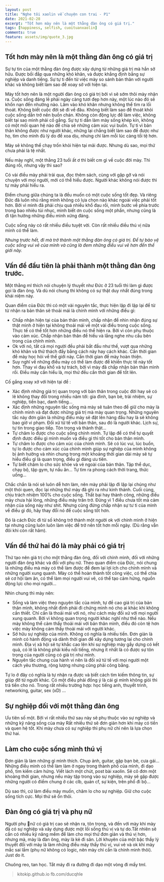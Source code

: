 ```yaml
---
layout: post
title: "Nghe tôi xaolin về chuyện con trai - P1"
date: 2021-02-28
excerpt: "Tốt hơn mày nên là một thằng đàn ông có giá trị."
tags: [happiness, selfish, cuoituanxaolin]
comments: true
feature: assets/img/quote_3.jpg
---
```


## Tốt hơn mày nên là một thằng đàn ông có giá trị

Sự tự tin của một thằng đàn ông được xây dựng từ những giá trị mà hắn sở hữu. Được bồi đắp qua những khó khăn, và được khẳng định bằng sự nghiệp và danh tiếng.
Sự tự ti đến từ việc mày so sánh bản thân với người khác và không biết làm sao để xoay sở với hiện tại.

Mày tốt hơn nên là một người đàn ông có giá trị bởi vì sẽ sớm thôi mày nhận ra. Cuộc sống đáng lẽ phải ngày càng tươi đẹp hơn này, một lúc nào đó sẽ khốn nạn đến nhường nào. Lâm vào khó khăn nhưng không thể tìm ra lối thoát. Không biết cuộc đời sẽ đi về đâu. Không biết làm sao để thoát khỏi cuộc sống dần trở nên buồn chán.  Không còn động lực để làm việc, không biết tại sao mình phải cố gắng. Sự tự ti dần làm mày sống khép kín, không có một mối quan hệ nào để chia sẽ những cảm xúc vui buồn. Tự ti vì bản thân không được như người khác, những lại chẳng biết làm sao để được như họ, tìm cho mình đủ lý do để xoa dịu, nhưng chỉ làm mỗi lúc càng tồi tệ hơn.

Mày sẽ không thể chạy trốn khỏi hiện tại mãi được. Nhưng dù sao, mọi thứ chưa phải là tệ nhất.

Nếu mày nghĩ, một thằng 23 tuổi ất ơ thì biết cm gì về cuộc đời mày. Thì đúng rồi, nhưng vậy thì sao?

Có vài điều mày phải trải qua, đọc thêm sách, cùng với gặp gỡ và nói chuyện với mọi người, mới có thể hiểu được. Người khác không nói được thì tự mày phải hiểu ra. 

Điểm chung giữa chúng ta là đều muốn có một cuộc sống tốt đẹp. Và riêng Đức đã luôn nhủ rằng mình không có lựa chọn nào khác ngoài việc phải tốt hơn. Bởi vì mình đã phải chịu quá nhiều khổ đau rồi, mình bước về phía trước trong bao nhiêu tủi nhục, mình biết ơn cuộc sống một phần, nhưng cũng là đi tận hưởng những điều mình xứng đáng.

Cuộc sống này có rất nhiều điều tuyệt vời. Còn rất nhiều điều thú vị nữa mình có thể làm.

*Nhưng trước hết, đi mà trở thành một thằng đàn ông có giá trị. Để tự bảo vệ cuộc sống vui vẽ của mình và cũng là đem những điều vui vẽ hơn đến thế giới này.*

## Vấn đề đầu tiên là phải thành một thằng đàn ông trước.

Một thằng ml thích nói chuyện lý thuyết như Đức ở 23 tuổi thì làm gì được gọi là đàn ông. Và dù nói chung thì không có sự thật duy nhất đúng trong khái niệm này. 

Quan điểm của Đức thì có một vài nguyên tắc, thực hiện lặp đi lặp lại để từ từ nhận ra bản thân sẽ thoải mái là chính mình với những điều gì:

- Chấp nhận hiện tại của bản thân mình, chấp nhận để nhìn nhận đúng sự thật mình ở hiện tại không thoải mái về một vài điều trong cuộc sống. Thực tế có thể tốt hơn những điều nó thể hiện ra. Bởi vì còn phụ thuộc vào cảm xúc. Chấp nhận bản thân để hiểu và lắng nghe nhu cầu bên trong của chính mình.
- Ok với nó, tất cả mọi người đều phải bắt đầu như thế, vượt qua những khó khăn và thử thách đấy bằng cách này hay cách khác. Cần thời gian để mày học hỏi về thế giới này. Cần thời gian để mày hoàn thiện.
- Suy nghĩ về những điều mày có thể làm được để khiến thực tế này tốt hơn. Thay vì đau khổ và tự trách, bởi vì mày đã chấp nhận bản thân mình rồi. Điều mày cần hiểu là, mọi thứ đều cần thời gian để tốt lên.

Cố gắng xoay xở với hiện tại để :

- Xác định những giá trị quan trọng với bản thân trong cuộc đời hay sẽ có lẽ không thay đổi trong nhiều năm tới: gia đình, bạn bè, trải nhiệm, sự nghiệp, tiền bạc, danh tiếng…
- Xác định những nguyên tắc sống mà mày sẽ tuân theo để giữ cho mày là chính mình và đạt được những giá trị mà mày quan trọng. Những nguyên tắc này đơn giản là những điều mày sẽ đặt lên hàng đầu hay là sẽ không bao giờ vi phạm. Đối xử tử tế với bản thân, sau đó là người khác. Lịch sự, tự tin trong giao tiếp. Tôn trọng và thành thật…
- Tự chăm lo được cho cuộc sống chính mình. Tự lập để có thể tự quyết định được điều gì mình muốn và điều gì thì tốt cho bản thân mình.
- Tự chăm lo được cho cảm xúc của chính mình. Sẽ có lúc vui, lúc buồn, tự lo được cho cảm xúc của chính mình giúp sự nghiệp của mình không bị ảnh hưởng và nhìn chung trong một khoảng thời gian dài mày sẽ tự hiểu điều gì là quan trọng, điều gì đáng ưu tiên.
- Tự biết chăm lo cho sức khỏe và vẻ ngoài của bản thân. Tập thể dục, chạy bộ, tập gym, tự nấu ăn… Tự tìm ra phong cách thời trang, thức uống…

Chắc chắn là nói sẽ luôn dễ hơn làm, nên mày phải lặp đi lặp lại chúng như một thói quen, đọc lại những thứ mày đã ghi ra như kinh thánh.
Cuối cùng, chịu trách nhiệm 100% cho cuộc sống. Thất bại hay thành công, những điều mày chưa hài lòng, những điều mày trăn trở. Đừng vì 1 điều chưa tốt mà cảm nhận của sống này như shit. Nhưng cũng đừng chấp nhận sự tư ti của mình về điều gì đó, hãy thay đổi nó để cuộc sống tốt hơn.

Đó là cách Đức đi từ số không trở thành một người ok với chính mình ở hiện tại nhưng cũng luôn luôn làm việc để trở nên tốt hơn mỗi ngày. (Dù rằng vẫn đôi khi còn rất hãm).

## Vấn đề thứ hai đó là mày phải có giá trị

Thứ tạo nên giá trị cho một thằng đàn ông, đối với chính mình, đối với những người đàn ông khác và đối với phụ nữ. Theo quan điểm của Đức, nói chung là những điều mà mày có thể làm được để đem lại lợi ích cho chính mình và những người xung quanh. Mày có thể hoàn thành tốt công việc, có thể chia sẽ cơ hội làm ăn, có thể làm mọi người vui vẽ, có thể tạo cảm hứng, nguồn động lực cho mọi người...

Nhìn chung thì mày nên:

- Sống và làm việc theo nguyên tắc của mình, tự đề cao giá trị của bản thân mình, không nhất định phải đi chứng minh nó cho ai khác khi không cần thiết. Chỉ cần là thoải mái với nó, như cách mày đối xử với mọi người xung quanh. Bởi vì không quan trọng người khác nghĩ như thế nào. Nếu mày không thể cảm thấy thoải mái với bản thân mình, điều đó còn tệ hơn việc mày không cảm thấy thoải mái với người khác.
- Sở hữu sự nghiệp của mình. Không có nghĩa là nhiều tiền. Đơn giản là mình có hành động và dành thời gian để xây dựng tương lai cho chính mình. Địa vị xã hội sẽ tự khắc cao lên khi sự nghiệp mày gầy dựng có kết quả, có lẽ là không phải kiểu nổi tiếng, nhưng ít nhất là có được sự tôn trọng của người cũng có giá trị như mình. 
- Nguyên tắc chung của hành vi nên là đối xử tử tế với mọi người một cách yêu thương, rộng lượng nhưng cũng phải công bằng. 


Tự lo ở đây có nghĩa là tự nhận ra được và biết cách tìm kiếm thông tin, sự giúp đỡ từ người khác. Có một điều phải đồng ý là cái gì mình không giỏi thì trả tiền cho nó. Trong rất nhiều trường hợp: học tiếng anh, thuyết trình, networking, guitar, sex (xD) …

## Sự nghiệp đối với một thằng đàn ông

Ưu tiên số một.
Bởi vì rất nhiều thứ sau này sẽ phụ thuộc vào sự nghiệp và những kỹ năng sống của mày Rất nhiều thứ sẽ đơn giản hơn khi mày có tiền và quen hệ tốt. Khi mày chưa có sự nghiệp thì phụ nữ chỉ nên là lựa chọn thứ hai.

## Làm cho cuộc sống mình thú vị

Đơn giản là làm những gì mình thích. Chụp ảnh, guitar, gặp bạn bè, cưa gái...
Những điều mình có thể làm làm ở ngay trong thành phố của mình, đi dạo phố, tìm kiếm cảm hứng. Viết lách một chút, post bài xaolin. Sẽ cô đơn một khoảng thời gian, nhưng nếu mày tập trong vào sự nghiệp, mày sẽ gặp được những người có điểm chung ở các clb, quán cf, sự kiện, trên phố đi bộ...

Dù sao thì, cứ làm điều mày muốn, chăm lo cho sự nghiệp. Giữ cho cuộc sống tích cực. Mọi thứ sẽ ổn thôi.

## Đàn ông có giá trị và phụ nữ

Người phụ nữ có giá trị cao sẽ nhận ra, tôn trọng, và đến với mày khi mày đã có sự nghiệp và xây dựng được một lối sống thú vị và tự do.Tất nhiên sẽ cần có nhiều kỹ năng mềm để làm cho mọi thứ đơn giản và thú vị hơn, nhưng mà, mày là đàn ông, mày là kẻ đi săn. Lời khuyên của một bậc thầy lý thuyết đối với mày là làm những điều mày thấy thú vị, vui vẻ và ok khi mày mắc sai lầm (phụ nữ không có logic, nên mày chỉ cần là chính mình thôi). Just do it.

Chuông reo, tan học. Tắt máy đi ra đường đi dạo một vòng đi mấy tml.

> kitokip.github.io
> fb.com/ducqhle